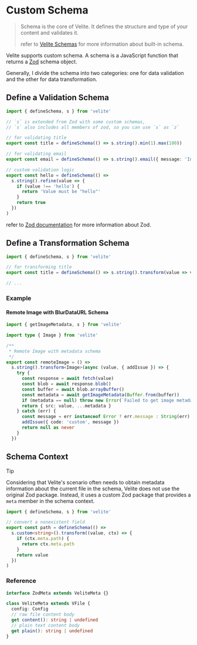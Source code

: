 # Custom Schema

> Schema is the core of Velite. It defines the structure and type of your content and validates it.
>
> refer to [Velite Schemas](velite-schemas.md) for more information about built-in schema.

Velite supports custom schema. A schema is a JavaScript function that returns a [Zod](https://zod.dev) schema object.

Generally, I divide the schema into two categories: one for data validation and the other for data transformation.

## Define a Validation Schema

```ts
import { defineSchema, s } from 'velite'

// `s` is extended from Zod with some custom schemas,
// `s` also includes all members of zod, so you can use `s` as `z`

// for validating title
export const title = defineSchema(() => s.string().min(1).max(100))

// for validating email
export const email = defineSchema(() => s.string().email({ message: 'Invalid email address' }))

// custom validation logic
export const hello = defineSchema(() =>
  s.string().refine(value => {
    if (value !== 'hello') {
      return 'Value must be "hello"'
    }
    return true
  })
)
```

refer to [Zod documentation](https://zod.dev) for more information about Zod.

## Define a Transformation Schema

```ts
import { defineSchema, s } from 'velite'

// for transforming title
export const title = defineSchema(() => s.string().transform(value => value.toUpperCase()))

// ...
```

### Example

#### Remote Image with BlurDataURL Schema

```ts
import { getImageMetadata, s } from 'velite'

import type { Image } from 'velite'

/**
 * Remote Image with metadata schema
 */
export const remoteImage = () =>
  s.string().transform<Image>(async (value, { addIssue }) => {
    try {
      const response = await fetch(value)
      const blob = await response.blob()
      const buffer = await blob.arrayBuffer()
      const metadata = await getImageMetadata(Buffer.from(buffer))
      if (metadata == null) throw new Error(`Failed to get image metadata: ${value}`)
      return { src: value, ...metadata }
    } catch (err) {
      const message = err instanceof Error ? err.message : String(err)
      addIssue({ code: 'custom', message })
      return null as never
    }
  })
```

## Schema Context

> [!TIP]
> Considering that Velite's scenario often needs to obtain metadata information about the current file in the schema, Velite does not use the original Zod package. Instead, it uses a custom Zod package that provides a `meta` member in the schema context.

```ts
import { defineSchema, s } from 'velite'

// convert a nonexistent field
export const path = defineSchema(() =>
  s.custom<string>().transform((value, ctx) => {
    if (ctx.meta.path) {
      return ctx.meta.path
    }
    return value
  })
)
```

### Reference

```ts
interface ZodMeta extends VeliteMeta {}

class VeliteMeta extends VFile {
  config: Config
  // raw file content body
  get content(): string | undefined
  // plain text content body
  get plain(): string | undefined
}
```
